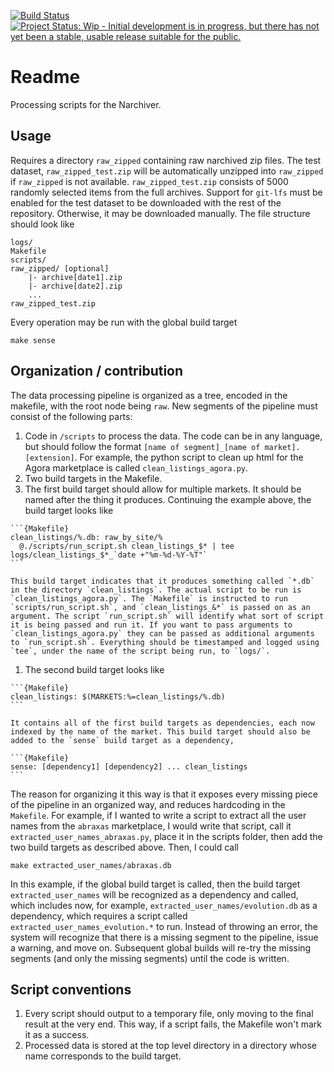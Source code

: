 [![Build Status](https://travis-ci.org/njanetos/narchiver-processor.svg?branch=master)](https://travis-ci.org/njanetos/narchiver-processor)
[![Project Status: Wip - Initial development is in progress, but there has not yet been a stable, usable release suitable for the public.](https://img.shields.io/badge/status-WIP-yellow.svg)](https://img.shields.io/badge/status-WIP-yellow.svg)

# Readme

Processing scripts for the Narchiver.

## Usage


Requires a directory `raw_zipped` containing raw narchived zip files. The test dataset, `raw_zipped_test.zip` will be automatically unzipped into `raw_zipped` if `raw_zipped` is not available. `raw_zipped_test.zip` consists of 5000 randomly selected items from the full archives. Support for `git-lfs` must be enabled for the test dataset to be downloaded with the rest of the repository. Otherwise, it may be downloaded manually. The file structure should look like

```
logs/
Makefile
scripts/
raw_zipped/ [optional]
    |- archive[date1].zip
    |- archive[date2].zip
    ...
raw_zipped_test.zip
```

Every operation may be run with the global build target
```{bash}
make sense
```

## Organization / contribution

The data processing pipeline is organized as a tree, encoded in the makefile, with the root node being `raw`. New segments of the pipeline must consist of the following parts:

1. Code in `/scripts` to process the data. The code can be in any language, but should follow the format `[name of segment]_[name of market].[extension]`. For example, the python script to clean up html for the Agora marketplace is called `clean_listings_agora.py`.
1. Two build targets in the Makefile. 
  1. The first build target should allow for multiple markets. It should be named after the thing it produces. Continuing the example above, the build target looks like

    ```{Makefile}
    clean_listings/%.db: raw_by_site/%
	  @./scripts/run_script.sh clean_listings_$* | tee logs/clean_listings_$*_`date +"%m-%d-%Y-%T"`
    ``` 

    This build target indicates that it produces something called `*.db` in the directory `clean_listings`. The actual script to be run is `clean_listings_agora.py`. The `Makefile` is instructed to run `scripts/run_script.sh`, and `clean_listings_&*` is passed on as an argument. The script `run_script.sh` will identify what sort of script it is being passed and run it. If you want to pass arguments to `clean_listings_agora.py` they can be passed as additional arguments to `run_script.sh`. Everything should be timestamped and logged using `tee`, under the name of the script being run, to `logs/`.
  1. The second build target looks like 

    ```{Makefile}
    clean_listings: $(MARKETS:%=clean_listings/%.db)
    ```
    
    It contains all of the first build targets as dependencies, each now indexed by the name of the market. This build target should also be added to the `sense` build target as a dependency,
    
    ```{Makefile}
    sense: [dependency1] [dependency2] ... clean_listings
    ```
  
The reason for organizing it this way is that it exposes every missing piece of the pipeline in an organized way, and reduces hardcoding in the `Makefile`. For example, if I wanted to write a script to extract all the user names from the `abraxas` marketplace, I would write that script, call it `extracted_user_names_abraxas.py`, place it in the scripts folder, then add the two build targets as described above. Then, I could call

```{bash}
make extracted_user_names/abraxas.db
```

In this example, if the global build target is called, then the build target `extracted_user_names` will be recognized as a dependency and called, which includes now, for example, `extracted_user_names/evolution.db` as a dependency, which requires a script called `extracted_user_names_evolution.*` to run. Instead of throwing an error, the system will recognize that there is a missing segment to the pipeline, issue a warning, and move on. Subsequent global builds will re-try the missing segments (and only the missing segments) until the code is written. 

## Script conventions 

1. Every script should output to a temporary file, only moving to the final result at the very end. This way, if a script fails, the Makefile won't mark it as a success. 
2. Processed data is stored at the top level directory in a directory whose name corresponds to the build target.
